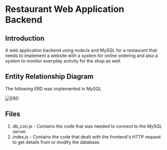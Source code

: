 # Restaurant Web Application Backend

<h2>Introduction</h2>

A web application backend using nodeJs and MySQL for a restaurant that needs to implement a website with a system for online ordering and also a system to monitor everyday activity for the shop as well.

<h2>Entity Relationship Diagram</h2>

The following ERD was implemented in MySQL

![ERD](https://user-images.githubusercontent.com/74341044/170858198-684eabe9-09d3-45cc-b0ca-9fa5fbbcf633.png)

<h2>Files</h2>


  1. db_con.js - Contains the code that was needed to connect to the MySQL server.
  2. index.js  - Contains the code that dealt with the frontend's HTTP request to get details from or modify the database.
